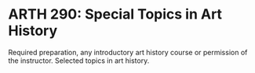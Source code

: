 # ARTH 290: Special Topics in Art History

Required preparation, any introductory art history course or permission of the instructor. Selected topics in art history.